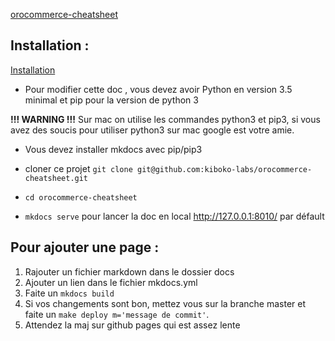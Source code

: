 [orocommerce-cheatsheet](https://kiboko-labs.github.io/orocommerce-cheatsheet/)

## Installation :

[Installation](https://www.mkdocs.org/#installation)

- Pour modifier cette doc , vous devez avoir Python en version 3.5 minimal et pip pour la version de python 3

**!!! WARNING !!!** Sur mac on utilise les commandes python3 et pip3, si vous avez des soucis pour utiliser python3 sur mac google est votre amie.

- Vous devez installer mkdocs avec pip/pip3 

- cloner ce projet `git clone git@github.com:kiboko-labs/orocommerce-cheatsheet.git`

- `cd orocommerce-cheatsheet`

- `mkdocs serve` pour lancer la doc en local http://127.0.0.1:8010/ par défault

## Pour ajouter une page :

1. Rajouter un fichier markdown dans le dossier docs
2. Ajouter un lien dans le fichier mkdocs.yml
3. Faite un `mkdocs build`
4. Si vos changements sont bon, mettez vous sur la branche master et faite un `make deploy m='message de commit'`.
5. Attendez la maj sur github pages qui est assez lente

